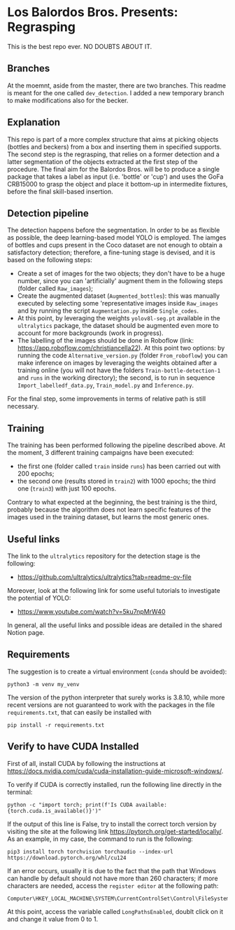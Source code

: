 # Los Balordos Bros. Presents: Regrasping

This is the best repo ever. NO DOUBTS ABOUT IT.

## Branches
At the moemnt, aside from the master, there are two branches. This readme is meant for the one called ```dev_detection```. I added a new temporary branch to make modifications also for the becker.

## Explanation
This repo is part of a more complex structure that aims at picking objects (bottles and beckers) from a box and inserting them in specified supports.
The second step is the regrasping, that relies on a former detection and a latter segmentation of the objects extracted at the first step of the procedure. 
The final aim for the Balordos Bros. will be to produce a single package that takes a label as input (i.e. 'bottle' or 'cup') and uses the GoFa CRB15000 to grasp the object and place it bottom-up in intermedite fixtures, before the final skill-based insertion.

## Detection pipeline
The detection happens before the segmentation. In order to be as flexible as possible, the deep learning-based model YOLO is employed. The iamges of bottles and cups present in the Coco dataset are not enough to obtain a satisfactory detection; therefore, a fine-tuning stage is devised, and it is based on the following steps:
- Create a set of images for the two objects; they don't have to be a huge number, since you can 'artificially' augment them in the following steps (folder called ```Raw_images```); 
- Create the augmented dataset (```Augmented_bottles```): this was manually executed by selecting some 'representative images inside ```Raw_images``` and by running the script ```Augmentation.py``` inside ```Single_codes```.
- At this point, by leveraging the weights ```yolov8l-seg.pt``` available in the ```ultralytics``` package, the dataset should be augmented even more to account for more backgrounds (work in progress).
- The labelling of the images should be done in Roboflow (link: https://app.roboflow.com/christiancella22). At this point two options: by running the code ```Alternative_version.py``` (folder ```From_roboflow```) you can make inference on images by leveraging the weights obtained after a training online (you will not have the folders ```Train-bottle-detection-1``` and ```runs``` in the working directory); the second, is to run in sequence ```Import_labelledf_data.py```, ```Train_model.py``` and ```Inference.py```. 

For the final step, some improvements in terms of relative path is still necessary.

## Training
The training has been performed following the pipeline described above. At the moment, 3 different training campaigns have been executed:
- the first one (folder called ```train``` inside ```runs```) has been carried out with 200 epochs;
- the second one (results stored in ```train2```) with 1000 epochs;
the third one (```train3```) with just 100 epochs.

Contrary to what expected at the beginning, the best training is the third, probably because the algorithm does not learn specific features of the images used in the training dataset, but learns the most generic ones. 

## Useful links
The link to the ```ultralytics``` repository for the detection stage is the following:

- https://github.com/ultralytics/ultralytics?tab=readme-ov-file

Moreover, look at the following link for some useful tutorials to investigate the potential of YOLO:
-  https://www.youtube.com/watch?v=5ku7npMrW40

In general, all the useful links and possible ideas are detailed in the shared Notion page.

## Requirements
The suggestion is to create a virtual environment (```conda``` should be avoided):
```
python3 -m venv my_venv
``` 
The version of the python interpreter that surely works is 3.8.10, while more recent versions are not guaranteed to work with the packages in the file ```requirements.txt```, that can easily be installed with

```
pip install -r requirements.txt
``` 


## Verify to have CUDA Installed
First of all, install CUDA by following the instructions at https://docs.nvidia.com/cuda/cuda-installation-guide-microsoft-windows/.

To verify if CUDA is correctly installed, run the following line directly in the terminal:

```
python -c "import torch; print(f'Is CUDA available: {torch.cuda.is_available()}')"
``` 

If the output of this line is False, try to install the correct torch version by visiting the site at the following link https://pytorch.org/get-started/locally/. As an example, in my case, the command to run is the following:
``` 
pip3 install torch torchvision torchaudio --index-url https://download.pytorch.org/whl/cu124
``` 
If an error occurs, usually it is due to the fact that the path that Windows can handle by default should not have more than 260 characters; if more characters are needed, access the ```register editor``` at the following path: 
``` 
Computer\HKEY_LOCAL_MACHINE\SYSTEM\CurrentControlSet\Control\FileSystem
```
At this point, access the variable called ```LongPathsEnabled```, doublt click on it and change it value from 0 to 1. 
